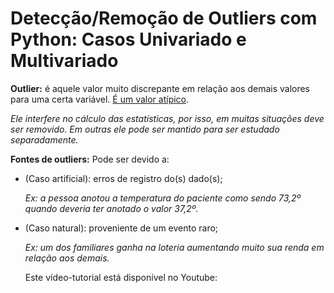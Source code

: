 # Detecção/Remoção de Outliers com Python: Casos Univariado e Multivariado

**Outlier:** é aquele valor muito discrepante em relação aos demais valores para uma certa variável. <u>É um valor atípico</u>. 

*Ele interfere no cálculo das estatísticas, por isso, em muitas situações deve ser removido. Em outras ele pode ser mantido para ser estudado separadamente.*

**Fontes de outliers:** Pode ser devido a:
* (Caso artificial): erros de registro do(s) dado(s);

    *Ex: a pessoa anotou a temperatura do paciente como sendo 73,2º quando deveria ter anotado o valor 37,2º.*

* (Caso natural): proveniente de um evento raro;

    *Ex: um dos familiares ganha na loteria aumentando muito sua renda em relação aos demais.*
    
    
    Este vídeo-tutorial está disponível no Youtube: 
    
    <img scr="img.png">
